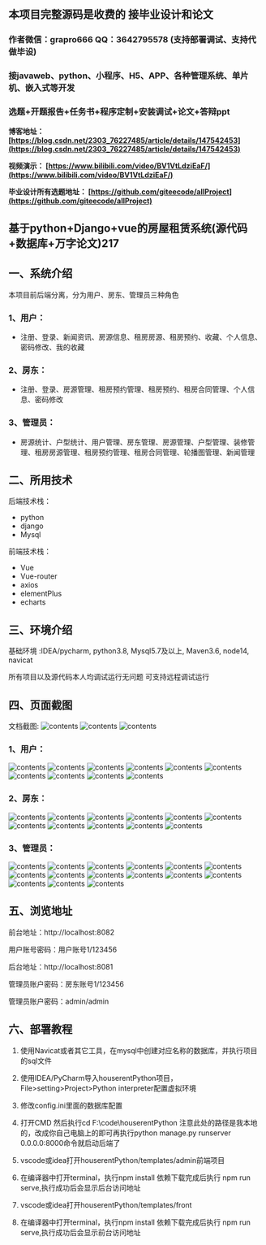 ## 本项目完整源码是收费的  接毕业设计和论文

### 作者微信：grapro666 QQ：3642795578 (支持部署调试、支持代做毕设)

### 接javaweb、python、小程序、H5、APP、各种管理系统、单片机、嵌入式等开发

### 选题+开题报告+任务书+程序定制+安装调试+论文+答辩ppt

**博客地址：
[https://blog.csdn.net/2303_76227485/article/details/147542453](https://blog.csdn.net/2303_76227485/article/details/147542453)**

**视频演示：
[https://www.bilibili.com/video/BV1VtLdziEaF/](https://www.bilibili.com/video/BV1VtLdziEaF/)**

**毕业设计所有选题地址：
[https://github.com/giteecode/allProject](https://github.com/giteecode/allProject)**

## 基于python+Django+vue的房屋租赁系统(源代码+数据库+万字论文)217
## 一、系统介绍
本项目前后端分离，分为用户、房东、管理员三种角色
### 1、用户：
- 注册、登录、新闻资讯、房源信息、租房房源、租房预约、收藏、个人信息、密码修改、我的收藏
### 2、房东：
- 注册、登录、房源管理、租房预约管理、租房预约、租房合同管理、个人信息、密码修改
### 3、管理员：
- 房源统计、户型统计、用户管理、房东管理、房源管理、户型管理、装修管理、租房房源管理、租房预约管理、租房合同管理、轮播图管理、新闻管理
## 二、所用技术
后端技术栈：
- python
- django
- Mysql

前端技术栈：
- Vue
- Vue-router
- axios
- elementPlus
- echarts

## 三、环境介绍
基础环境 :IDEA/pycharm, python3.8, Mysql5.7及以上, Maven3.6, node14, navicat

所有项目以及源代码本人均调试运行无问题 可支持远程调试运行

## 四、页面截图
文档截图:
![contents](./picture/picture0.png)
![contents](./picture/picture00.png)
![contents](./picture/picture000.png)
### 1、用户：
![contents](./picture/picture1.png)
![contents](./picture/picture2.png)
![contents](./picture/picture3.png)
![contents](./picture/picture4.png)
![contents](./picture/picture5.png)
![contents](./picture/picture6.png)
![contents](./picture/picture7.png)
![contents](./picture/picture8.png)
![contents](./picture/picture9.png)
![contents](./picture/picture10.png)
### 2、房东：
![contents](./picture/picture11.png)
![contents](./picture/picture12.png)
![contents](./picture/picture13.png)
![contents](./picture/picture14.png)
![contents](./picture/picture15.png)
![contents](./picture/picture16.png)
![contents](./picture/picture17.png)
![contents](./picture/picture18.png)
![contents](./picture/picture19.png)
![contents](./picture/picture20.png)
![contents](./picture/picture21.png)
### 3、管理员：
![contents](./picture/picture22.png)
![contents](./picture/picture23.png)
![contents](./picture/picture24.png)
![contents](./picture/picture25.png)
![contents](./picture/picture26.png)
![contents](./picture/picture27.png)
![contents](./picture/picture28.png)
![contents](./picture/picture29.png)
![contents](./picture/picture30.png)
![contents](./picture/picture31.png)
![contents](./picture/picture32.png)
![contents](./picture/picture33.png)
![contents](./picture/picture34.png)
![contents](./picture/picture35.png)
![contents](./picture/picture36.png)

## 五、浏览地址
前台地址：http://localhost:8082

用户账号密码：用户账号1/123456

后台地址：http://localhost:8081

管理员账户密码：房东账号1/123456

管理员账户密码：admin/admin


## 六、部署教程
1. 使用Navicat或者其它工具，在mysql中创建对应名称的数据库，并执行项目的sql文件

2. 使用IDEA/PyCharm导入houserentPython项目，File>setting>Project>Python interpreter配置虚拟环境

3. 修改config.ini里面的数据库配置

4. 打开CMD 然后执行cd F:\code\houserentPython
   注意此处的路径是我本地的，改成你自己电脑上的即可再执行python manage.py runserver 0.0.0.0:8000命令就启动后端了

5. vscode或idea打开houserentPython/templates/admin前端项目

6. 在编译器中打开terminal，执行npm install 依赖下载完成后执行 npm run serve,执行成功后会显示后台访问地址

7. vscode或idea打开houserentPython/templates/front

8. 在编译器中打开terminal，执行npm install 依赖下载完成后执行 npm run serve,执行成功后会显示前台访问地址
